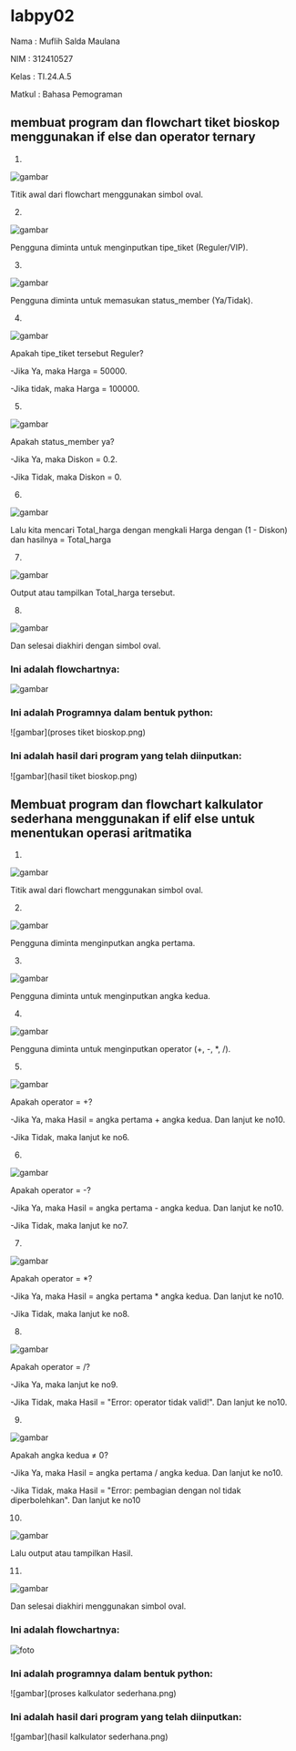 # labpy02
Nama : Muflih Salda Maulana

NIM : 312410527

Kelas : TI.24.A.5

Matkul : Bahasa Pemograman
## membuat program dan flowchart tiket bioskop menggunakan if else dan operator ternary

1.
![gambar](flowchart/fw2.png)

Titik awal dari flowchart menggunakan simbol oval.

2.
![gambar](fw3.png)

Pengguna diminta untuk menginputkan tipe_tiket (Reguler/VIP).

3.
![gambar](fw4.png)

Pengguna diminta untuk memasukan status_member (Ya/Tidak).

4.
![gambar](fw5.png)

Apakah tipe_tiket tersebut Reguler?

-Jika Ya, maka Harga = 50000.

-Jika tidak, maka Harga = 100000.

5.
![gambar](fw6.png)

Apakah status_member ya?

-Jika Ya, maka Diskon = 0.2.

-Jika Tidak, maka Diskon = 0.

6.
![gambar](fw7.png)

Lalu kita mencari Total_harga dengan mengkali Harga dengan (1 - Diskon) dan hasilnya = Total_harga

7.
![gambar](fw8.png)

Output atau tampilkan Total_harga tersebut.

8.
![gambar](fw9.png)

Dan selesai diakhiri dengan simbol oval.

### Ini adalah flowchartnya:

![gambar](fw1.png)

### Ini adalah Programnya dalam bentuk python:

![gambar](proses tiket bioskop.png)

### Ini adalah hasil dari program yang telah diinputkan:

![gambar](hasil tiket bioskop.png)

## Membuat program dan flowchart kalkulator sederhana menggunakan if elif else untuk menentukan operasi aritmatika

1.
![gambar](fc2.png)

Titik awal dari flowchart menggunakan simbol oval.

2.
![gambar](fc3.png)

Pengguna diminta menginputkan angka pertama.

3.
![gambar](fc4.png)

Pengguna diminta untuk menginputkan angka kedua.

4.
![gambar](fc5.png)

Pengguna diminta untuk menginputkan operator (+, -, *, /).

5.
![gambar](fc6.png)

Apakah operator = +?

-Jika Ya, maka Hasil = angka pertama + angka kedua. Dan lanjut ke no10.

-Jika Tidak, maka lanjut ke no6.

6.
![gambar](fc7.png)

Apakah operator = -?

-Jika Ya, maka Hasil = angka pertama - angka kedua. Dan lanjut ke no10.

-Jika Tidak, maka lanjut ke no7.

7.
![gambar](fc8.png)

Apakah operator = *?

-Jika Ya, maka Hasil = angka pertama * angka kedua. Dan lanjut ke no10.

-Jika Tidak, maka lanjut ke no8.

8.
![gambar](fc9.png)

Apakah operator = /?

-Jika Ya, maka lanjut ke no9.

-Jika Tidak, maka Hasil = "Error: operator tidak valid!". Dan lanjut ke no10.

9.
![gambar](fc10.png)

Apakah angka kedua ≠ 0?

-Jika Ya, maka Hasil = angka pertama / angka kedua. Dan lanjut ke no10.

-Jika Tidak, maka Hasil = "Error: pembagian dengan nol tidak diperbolehkan". Dan lanjut ke no10

10.
![gambar](fc11.png)

Lalu output atau tampilkan Hasil.

11.
![gambar](fc12.png)

Dan selesai diakhiri menggunakan simbol oval.

### Ini adalah flowchartnya:

![foto](fc1.png)

### Ini adalah programnya dalam bentuk python:

![gambar](proses kalkulator sederhana.png)

### Ini adalah hasil dari program yang telah diinputkan:

![gambar](hasil kalkulator sederhana.png)